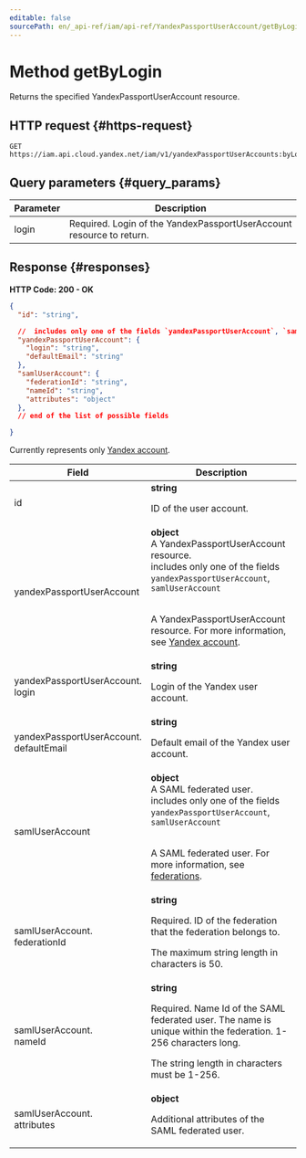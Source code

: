 ```yaml
---
editable: false
sourcePath: en/_api-ref/iam/api-ref/YandexPassportUserAccount/getByLogin.md
---
```


# Method getByLogin
Returns the specified YandexPassportUserAccount resource.
 

 
## HTTP request {#https-request}
```
GET https://iam.api.cloud.yandex.net/iam/v1/yandexPassportUserAccounts:byLogin
```
 
## Query parameters {#query_params}
 
Parameter | Description
--- | ---
login | Required. Login of the YandexPassportUserAccount resource to return.
 
## Response {#responses}
**HTTP Code: 200 - OK**

```json 
{
  "id": "string",

  //  includes only one of the fields `yandexPassportUserAccount`, `samlUserAccount`
  "yandexPassportUserAccount": {
    "login": "string",
    "defaultEmail": "string"
  },
  "samlUserAccount": {
    "federationId": "string",
    "nameId": "string",
    "attributes": "object"
  },
  // end of the list of possible fields

}
```
Currently represents only [Yandex account](/docs/iam/concepts/#passport).
 
Field | Description
--- | ---
id | **string**<br><p>ID of the user account.</p> 
yandexPassportUserAccount | **object**<br>A YandexPassportUserAccount resource. <br> includes only one of the fields `yandexPassportUserAccount`, `samlUserAccount`<br><br><p>A YandexPassportUserAccount resource. For more information, see <a href="/docs/iam/concepts/#passport">Yandex account</a>.</p> 
yandexPassportUserAccount.<br>login | **string**<br><p>Login of the Yandex user account.</p> 
yandexPassportUserAccount.<br>defaultEmail | **string**<br><p>Default email of the Yandex user account.</p> 
samlUserAccount | **object**<br>A SAML federated user. <br> includes only one of the fields `yandexPassportUserAccount`, `samlUserAccount`<br><br><p>A SAML federated user. For more information, see <a href="/docs/iam/concepts/users/saml-federations">federations</a>.</p> 
samlUserAccount.<br>federationId | **string**<br><p>Required. ID of the federation that the federation belongs to.</p> <p>The maximum string length in characters is 50.</p> 
samlUserAccount.<br>nameId | **string**<br><p>Required. Name Id of the SAML federated user. The name is unique within the federation. 1-256 characters long.</p> <p>The string length in characters must be 1-256.</p> 
samlUserAccount.<br>attributes | **object**<br><p>Additional attributes of the SAML federated user.</p> 